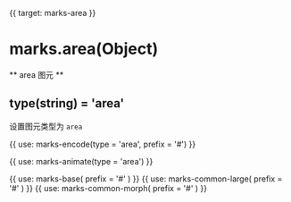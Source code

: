 {{ target: marks-area }}

# marks.area(Object)

** area 图元 **

## type(string) = 'area'

设置图元类型为 `area`

{{ use: marks-encode(type = 'area', prefix = '#') }}

{{ use: marks-animate(type = 'area') }}

{{ use: marks-base( prefix = '#' ) }}
{{ use: marks-common-large( prefix = '#' ) }}
{{ use: marks-common-morph( prefix = '#' ) }}
